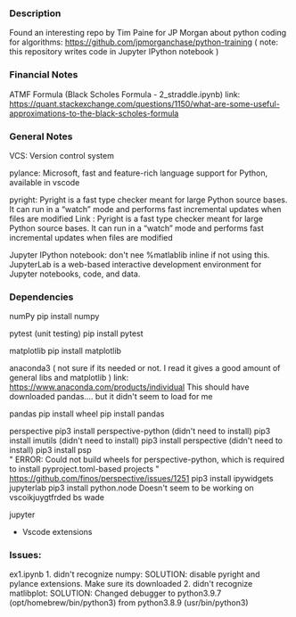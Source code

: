 ### Description
Found an interesting repo by Tim Paine for JP Morgan about python coding for algorithms:
https://github.com/jpmorganchase/python-training
( note: this repository writes code in Jupyter IPython notebook )

### Financial Notes

ATMF Formula (Black Scholes Formula - 2_straddle.ipynb)
    link:   https://quant.stackexchange.com/questions/1150/what-are-some-useful-approximations-to-the-black-scholes-formula


### General Notes
VCS:
    Version control system

pylance:
    Microsoft, fast and feature-rich language support for Python, available in vscode

pyright:
    Pyright is a fast type checker meant for large Python source bases. It can run in 
    a “watch” mode and performs fast incremental updates when files are modified
    Link : Pyright is a fast type checker meant for large Python source bases. It can 
           run in a “watch” mode and performs fast incremental updates when files are modified

Jupyter IPython notebook:
    don't nee %matlablib inline if not using this. JupyterLab is a web-based interactive 
    development environment for Jupyter notebooks, code, and data. 

### Dependencies
numPy
    pip install numpy

pytest (unit testing)
    pip install pytest

matplotlib
    pip install matplotlib

anaconda3 
( not sure if its needed or not. I read it gives a good amount of general libs and matplotlib )
link: https://www.anaconda.com/products/individual
This should have downloaded pandas.... but it didn't seem to load for me

pandas
    pip install wheel
    pip install pandas

perspective
    pip3 install perspective-python
        (didn't need to install) pip3 install imutils
        (didn't need to install) pip3 install perspective
        (didn't need to install) pip3 install psp    
        " ERROR: Could not build wheels for perspective-python, which is required to install pyproject.toml-based projects "
        https://github.com/finos/perspective/issues/1251
    pip3 install ipywidgets jupyterlab
    pip3 install python.node
    Doesn't seem to be working on vscoikjuygtfrded bs wade


jupyter
-   Vscode extensions

### Issues:
ex1.ipynb
    1. didn't recognize numpy:
        SOLUTION:   disable pyright and pylance extensions. Make sure its downloaded
    2. didn't recognize matlibplot:
        SOLUTION:   Changed debugger to python3.9.7 (opt/homebrew/bin/python3) from python3.8.9 (usr/bin/python3) 
        


    

    